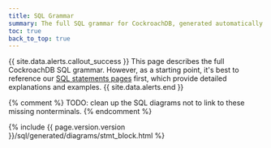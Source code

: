 ```yaml
---
title: SQL Grammar
summary: The full SQL grammar for CockroachDB, generated automatically from the CockroachDB code.
toc: true
back_to_top: true
---
```


<style>
/* TODO(mjibson): reduce to header height once it no longer changes on scroll */
a[name]::before {
	content: '';
	display: block;
	height: 80px;
	margin: -80px 0 0;
}
a[name]:focus {
	outline: 0;
}
</style>

{{ site.data.alerts.callout_success }}
This page describes the full CockroachDB SQL grammar. However, as a starting point, it's best to reference our [SQL statements pages](sql-statements.html) first, which provide detailed explanations and examples.
{{ site.data.alerts.end }}

{%  comment %}
TODO: clean up the SQL diagrams not to link to these missing nonterminals.
{%  endcomment %}
<a id="col_label"></a>
<a id="column_constraints"></a>
<a id="column_name"></a>
<a id="count"></a>
<a id="fk_column_name"></a>
<a id="limit_val"></a>
<a id="offset_val"></a>
<a id="ref_column_name"></a>
<a id="simple_"></a>
<a id="table_alias_name"></a>
<a id="target_name"></a>
<a id="timestamp"></a>

<div>
{%  include {{  page.version.version  }}/sql/generated/diagrams/stmt_block.html %}
</div>
